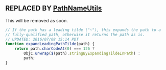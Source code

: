 ## REPLACED BY [PathNameUtils](..%2FPathNameUtils.md)
This will be removed as soon.

```js
// If the path has a leading tilde ("~"), this expands the path to a
// fully-qualified path, otherwise it returns the path as is.
// UPDATED: 2016/07/08 15:14 PDT
function expandLeadingPathTilde(path) {
	return path.charCodeAt(0) === 126 ?
		ObjC.unwrap($(path).stringByExpandingTildeInPath) :
		path;
}
```